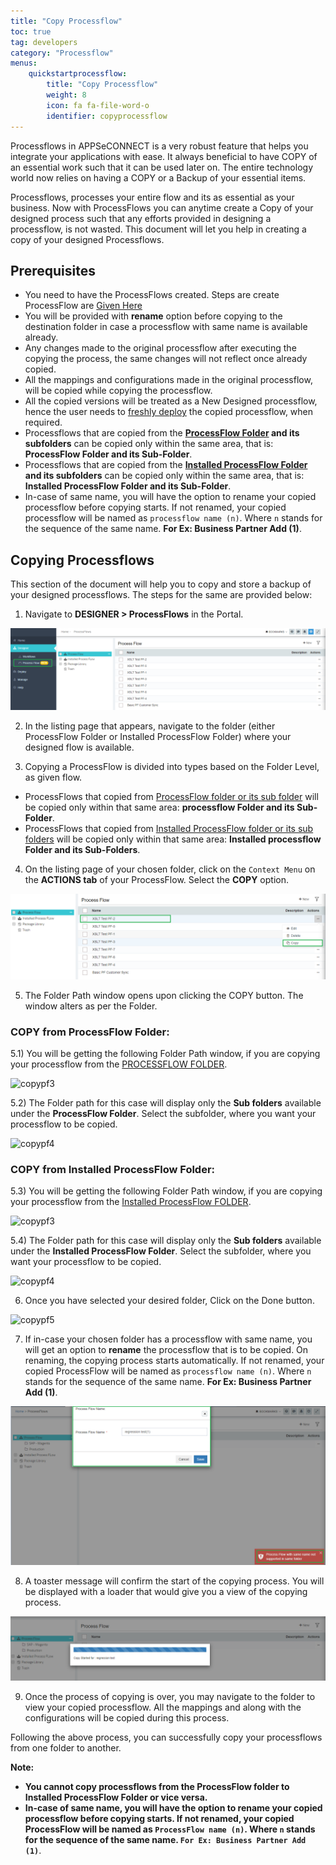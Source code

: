 ```yaml
---
title: "Copy Processflow"
toc: true
tag: developers
category: "Processflow"
menus: 
    quickstartprocessflow:
        title: "Copy Processflow"
        weight: 8
        icon: fa fa-file-word-o
        identifier: copyprocessflow
---
```


Processflows in APPSeCONNECT is a very robust feature that helps you integrate your applications with ease. It always beneficial to have COPY of an essential work such that it can be used later on.
The entire technology world now relies on having a COPY or a Backup of your essential items. 

Processflows, processes your entire flow and its as essential as your business. Now with ProcessFlows you can anytime create a Copy of your designed process such that any efforts provided in designing a processflow, is not wasted.
This document will let you help in creating a copy of your designed Processflows.

## Prerequisites

- You need to have the ProcessFlows created. Steps are create ProcessFlow are [Given Here](/processflow/creating-processflow/)
- You will be provided with **rename** option before copying to the destination folder in case a processflow with same name is available already.
- Any changes made to the original processflow after executing the copying the process, the same changes will not reflect once already copied.
- All the mappings and configurations made in the original processflow, will be copied while copying the processflow.
- All the copied versions will be treated as a New Designed processflow, hence the user needs to [freshly deploy](/processflow/deploying-and-executing-processfloww/) the copied processflow, when required.
- Processflows that are copied from the **[ProcessFlow Folder](/processflow/processflow-listing-page/#process-flow-folder) and its subfolders** can be copied only within the same area, that is: **ProcessFlow Folder and its Sub-Folder**.
- Processflows that are copied from the **[Installed ProcessFlow Folder](/processflow/processflow-listing-page/#installed-process-flows-folder) and its subfolders** can be copied only within the same area, that is: **Installed ProcessFlow Folder and its Sub-Folder**.
- In-case of same name, you will have the option to rename your copied processflow before copying starts. If not renamed, your copied processflow will be named as `processflow name (n)`. Where `n` stands for the sequence of the same name. **For Ex: Business Partner Add (1)**.

## Copying Processflows

This section of the document will help you to copy and store a backup of your designed processflows. The steps for the same are provided below:

1) Navigate to **DESIGNER > ProcessFlows** in the Portal.

![copypf1](\staticfiles\processflow\media\copypf1.PNG)

2) In the listing page that appears, navigate to the folder (either ProcessFlow Folder or Installed ProcessFlow Folder) where your designed flow is available.

3) Copying a ProcessFlow is divided into types based on the Folder Level, as given flow.

- ProcessFlows that copied from [ProcessFlow folder or its sub folder](/processflow/processflow-listing-page/#process-flow-folder) will be copied only within that same area: **processflow Folder and its Sub-Folder**.
- ProcessFlows that copied from [Installed ProcessFlow folder or its sub folders](/processflow/processflow-listing-page/#installed-process-flows-folder) will be copied only within that same area: **Installed processflow Folder and its Sub-Folders**.

4) On the listing page of your chosen folder, click on the `Context Menu` on the **ACTIONS tab** of your ProcessFlow. Select the **COPY** option.

![copypf2](\staticfiles\processflow\media\copypf2.PNG)

5) The Folder Path window opens upon clicking the COPY button. The window alters as per the Folder.

### COPY from ProcessFlow Folder:

5.1) You will be getting the following Folder Path window, if you are copying your processflow from the [PROCESSFLOW FOLDER](/processflow/processflow-listing-page/#process-flow-folder).

![copypf3]()

5.2) The Folder path for this case will display only the **Sub folders** available under the **ProcessFlow Folder**. Select the subfolder, where you want your processflow to be copied.

![copypf4]()

### COPY from Installed ProcessFlow Folder:

5.3) You will be getting the following Folder Path window, if you are copying your processflow from the [Installed ProcessFlow FOLDER](/processflow/processflow-listing-page/#process-flow-folder).

![copypf3]()

5.4) The Folder path for this case will display only the **Sub folders** available under the **Installed ProcessFlow Folder**. Select the subfolder, where you want your processflow to be copied.

![copypf4]()

6) Once you have selected your desired folder, Click on the Done button.

![copypf5]()

7) If in-case your chosen folder has a processflow with same name, you will get an option to **rename** the processflow that is to be copied. On renaming, the copying process starts automatically.
If not renamed, your copied ProcessFlow will be named as `processflow name (n)`. Where `n` stands for the sequence of the same name. **For Ex: Business Partner Add (1)**.

![copypf7](\staticfiles\processflow\media\copypf7.PNG)

8) A toaster message will confirm the start of the copying process. You will be displayed with a loader that would give you a view of the copying process.

![copypf6](\staticfiles\processflow\media\copypf6.PNG)

9) Once the process of copying is over, you may navigate to the folder to view your copied processflow. All the mappings and along with the configurations will be copied during this process.

Following the above process, you can successfully copy your processflows from one folder to another.

**Note:**

- **You cannot copy processflows from the ProcessFlow folder to Installed ProcessFlow Folder or vice versa.**
- **In-case of same name, you will have the option to rename your copied processflow before copying starts. If not renamed, your copied ProcessFlow will be named as `ProcessFlow name (n)`. Where `n` stands for the sequence of the same name. `For Ex: Business Partner Add (1)`**.


